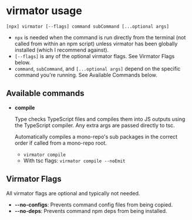 # virmator usage

`[npx] virmator [--flags] command subCommand [...optional args]`

-   `npx` is needed when the command is run directly from the terminal (not called from within an npm script) unless virmator has been globally installed (which I recommend against).
-   `[--flags]` is any of the optional virmator flags. See Virmator Flags below.
-   `command`, `subCommand`, and `[...optional args]` depend on the specific command you're running. See Available Commands below.

## Available commands

-   **compile**

    Type checks TypeScript files and compiles them into JS outputs using the TypeScript compiler. Any extra args are passed directly to tsc.

    Automatically compiles a mono-repo's sub packages in the correct order if called from a mono-repo root.

    -   `virmator compile`
    -   With tsc flags: `virmator compile --noEmit`

## Virmator Flags

All virmator flags are optional and typically not needed.

-   **--no-configs**: Prevents command config files from being copied.
-   **--no-deps**: Prevents command npm deps from being installed.
